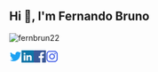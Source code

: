 <h2 align="left">Hi 👋, I'm Fernando Bruno</h2>

<p align="left"> <img src="https://komarev.com/ghpvc/?username=fernbrun22&label=Profile%20views&color=0e75b6&style=plastic" alt="fernbrun22" /> </p>

<a href="https://twitter.com/silvafb29" target="blank"><img align="left" src="icons/twitter.svg" alt="fernbrun22" width="22px" /></a>
<a href="https://linkedin.com/in/fernando-bruno-da-silva-3b596b33" target="blank"><img align="left" src="icons/linkedin.svg" alt="fernbrun22" width="22px" /></a>
<a href="https://fb.com/fernandobrunodasilva" target="blank"><img align="left" src="icons/facebook.svg" alt="fernbrun22" width="22px" /></a>
<a href="https://instagram.com/fernandobruno23" target="blank"><img align="left" src="icons/instagram.svg" alt="fernbrun22" width="22px" /></a>
